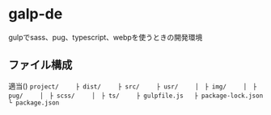 # galp-de
gulpでsass、pug、typescript、webpを使うときの開発環境

## ファイル構成
適当()
`
project/  
　├ dist/  
　├ src/  
　├ usr/  
　│　├ img/  
　│　├ pug/  
　│　├ scss/  
　│　├ ts/  
　├ gulpfile.js  
  ├ package-lock.json  
　└ package.json
`
